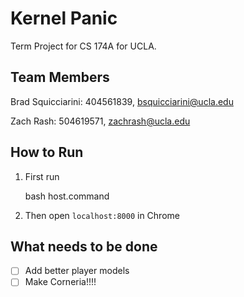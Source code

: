 # Kernel Panic

Term Project for CS 174A for UCLA. 

## Team Members

Brad Squicciarini: 404561839, bsquicciarini@ucla.edu

Zach Rash: 504619571, zachrash@ucla.edu

## How to Run

1. First run

   bash host.command

2. Then open `localhost:8000` in Chrome

## What needs to be done
* [ ] Add better player models
* [ ] Make Corneria!!!!
